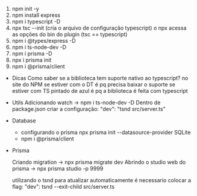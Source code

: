 1. npm init -y
2. npm install express
3. npm i typescript -D
4. npx tsc --init (cria o arquivo de configuração typescript) o npx acessa as opções do bin do plugin (tsc == typescript)
5. npm i @types/express -D
6. npm i ts-node-dev -D
7. npm i prisma -D
7. npx i prisma init
8. npm i @prisma/client


- Dicas
    Como saber se a biblioteca tem suporte nativo ao typescript?
        no site do NPM se estiver com o DT é pq precisa baixar o suporte se estiver com TS pintado de azul é pq a biblioteca é feita com typescript


- Utils
    Adicionando watch -> npm i ts-node-dev -D
    Dentro de package.json criar a configuração: "dev": "tsnd src/server.ts"


- Database
    - configurando o prisma
        npx prisma init --datasource-provider SQLite
    - npm i @prisma/client 


- Prisma

    Criando migration -> npx prisma migrate dev
    Abrindo o studio web do prisma -> npx prisma studio -p 9999

    utilizando o tsnd para atualizar automaticamente é necessario colocar a flag:
        "dev": tsnd --exit-child src/server.ts